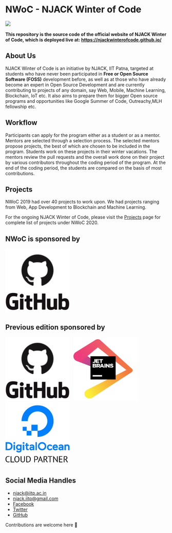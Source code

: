 <h1> NWoC - NJACK Winter of Code</h1>
<img src="nwocLogo.jpg"/>

**This repository is the source code of the official website of NJACK Winter of Code, which is deployed live at: https://njackwinterofcode.github.io/**

<h2>About Us</h2>
<p>NJACK Winter of Code is an initiative by NJACK, IIT Patna, targeted at students who have never been participated in <b>Free or Open Source Software (FOSS)</b> development before, as well as at those who have already become an expert in Open Source Development and are currently contributing to projects of any domain, say Web, Mobile, Machine Learning, Blockchain, IoT etc. It also aims to prepare them for bigger Open source programs and opportunities like Google Summer of Code, Outreachy,MLH fellowship etc.</p>

<h2>Workflow</h2>
<p>Participants can apply for the program either as a student or as a mentor. Mentors are selected through a selection process. The selected mentors propose projects, the best of which are chosen to be included in the program. Students work on these projects in their winter vacations. The mentors review the pull requests and the overall work done on their project by various contributors throughout the coding period of the program. At the end of the coding period, the students are compared on the basis of most contributions.</p>

<h2>Projects</h2>
<p>NWoC 2019 had over 40 projects to work upon. We had projects ranging from Web, App Development to Blockchain and Machine Learning. </p>
<p>For the ongoing NJACK Winter of Code, please visit the <a href="https://njackwinterofcode.github.io/projects.html">Projects</a> page for complete list of projects under NWoC 2020.</p>

<h2>NWoC is sponsored by</h2>
<a href="https://www.github.com/" target="_blank"><img class="nwoc-current-sponsors" src="./images/GitHub_Logo_custom.png" width="200" height="200"/></a>

<h2>Previous edition sponsored by</h2>
<a href="https://www.github.com/" target="_blank"><img class="nwoc-current-sponsors" src="./images/GitHub_Logo_custom.png" width="200" height="200"/></a>&nbsp;&nbsp;
<a href="https://www.jetbrains.com/" target="_blank"><img class="nwoc-current-sponsors" src="./images/jetbrains-variant-1.png" width="200" height="200"/></a>&nbsp;&nbsp;
<a href="https://www.digitalocean.com/" target="_blank"><img class="nwoc-current-sponsors" src="./images/DO_Logo_Vertical_Blue.png" width="200" height="200"/></a>

<h2>Social Media Handles</h2>
<ul>
    <li><a href="mailto:njack@iitp.ac.in?subject=[NWoC]" target="_blank">njack@iitp.ac.in</i></a></li>
    <li><a href="mailto:njack.iitp@gmail.com?subject=[NWoC]" target="_blank">njack.iitp@gmail.com</a></li>
    <li><a href="https://www.facebook.com/njack.iitp/" target="_blank">Facebook</a></li>
    <li><a href="https://twitter.com/njackiitp" target="_blank">Twitter</a></li>
    <li><a href="https://github.com/Njack-IITP/" target="_blank">GitHub</a></li>
</ul>


Contributions are welcome here :tada:
